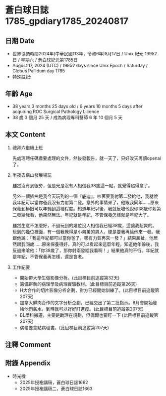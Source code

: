 [_metadata_:encoding]: - "utf-8"
[_metadata_:language]: - "zh-Hant-TW"
[_metadata_:fileformat]: - "markdown"
[_metadata_:MIME_type]: - "text/plain"
[_metadata_:markdown_version]: - "commonmark version 0.30"
[_metadata_:markdown_spec]: - "https://spec.commonmark.org/0.30/"

# 蒼白球日誌1785_gpdiary1785_20240817 #

## 日期 Date ##

* 世界協調時間2024年(中華民國113年，令和6年)8月17日 / Unix 紀元 19952 日 / 星期六 / 蒼白球紀元第1785日
* August 17, 2024 (UTC) / 19952 days since Unix Epoch / Saturday / Globus Pallidum day 1785
* 特殊註記:

## 年齡 Age ##

* 38 years 3 months 25 days old / 6 years 10 months 5 days after acquiring ROC Surgical Pathology Licence
* 38 歲 3 個月 25 天 / 成為病理專科醫師 6 年 10 個月 5 天

## 本文 Content ##

1. 禮拜六繼續上班

    先處理聘任碼農要處理的文件，然後發報告，就一天了，只好改天再讀openai了。

2. 半夜去橫山發展場玩

    雖然沒有到很夯，但是光是沒有人相信我38歲這一點，就覺得超得意了。

    另外一個插曲是我今天玩到的一個『底迪』，吵著要我射第二發給他，我就說我年紀可以當你爸我沒有力射第二發。意外的事情來了，他跟我同年......原來保養到極限可以年輕到這種程度。知道年紀以後，我就反嗆他說你38歲你射第二發給我看，他果然無法。年紀就是年紀，不管保養怎樣就是年紀大了。

    雖然生意不怎麼好，不過玩到的幾位沒人相信我已經38歲，這讓我超爽的。
    玩到的幾位裡面，有一個我覺得是小弟弟的男人，硬是要我再給他來一發。我跟他說：「我這年紀都可以當你爸了，哪有力氣再來一發？」結果超扯，他居然跟我同歲......原來保養得好，真的可以看起來這麼年輕。知道他年齡後，我反過來嗆他：「你38歲了，那你射兩發給我看啊！」結果他真的不行。年紀就是年紀，不管保養再怎樣，還是會老。

2. 工作紀要

    - 開始帶大學生做影像分析。(此目標目前追蹤第32天)
    - 籌備嶄新的病理學及病理實驗教材。(此目標目前追蹤第26天)
    - H大合作的切片影像分析企劃，對方已經開始訓練了。(此目標目前追蹤第207天)
    - 加拿大鮮肉合作的文字分析企劃，已經交出了第二批指示。8月會開始發給他們薪水，到時就可以好好盯進度。(此目標目前追蹤第207天)
    - BL學科搬遷，主要是助理在規劃，但偶爾也要盯一下 (此目標目前追蹤第207天)
    - 偶爾要念點病理書。(此目標目前追蹤第207天)

## 注釋 Comment ##


## 附錄 Appendix ##

* 時光機
    - 2025年授袍講稿，蒼白球日誌1662
    - 2025年授袍講稿二，蒼白球日誌1663
